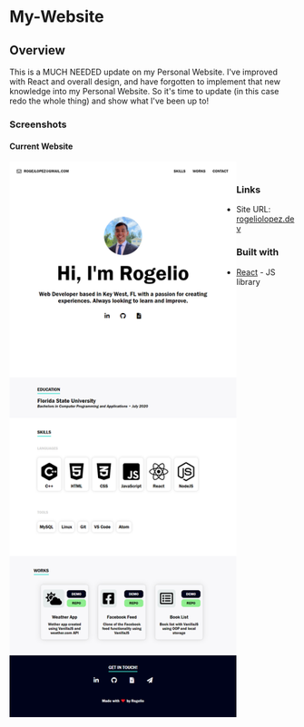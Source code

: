 # My-Website

## Overview

This is a MUCH NEEDED update on my Personal Website. I've improved with React and overall design, and have forgotten to implement that new knowledge into my Personal Website. So it's time to update (in this case redo the whole thing) and show what I've been up to!


### Screenshots

<h4 align="left">Current Website</h4>
<img alt="Current Site" src="./rogeliolopez-old.png" align="left" width="400px"/>

<br/>


### Links

- Site URL: [rogeliolopez.dev](https://rogeliolopez.dev)


### Built with

- [React](https://reactjs.org/) - JS library
